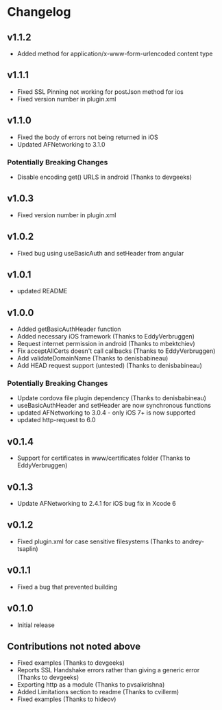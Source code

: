# Changelog

## v1.1.2
- Added method for application/x-www-form-urlencoded content type

## v1.1.1
- Fixed SSL Pinning not working for postJson method for ios
- Fixed version number in plugin.xml

## v1.1.0

- Fixed the body of errors not being returned in iOS
- Updated AFNetworking to 3.1.0

### Potentially Breaking Changes

- Disable encoding get() URLS in android (Thanks to devgeeks)

## v1.0.3

- Fixed version number in plugin.xml

## v1.0.2

- Fixed bug using useBasicAuth and setHeader from angular

## v1.0.1

- updated README

## v1.0.0

- Added getBasicAuthHeader function
- Added necessary iOS framework (Thanks to EddyVerbruggen)
- Request internet permission in android (Thanks to mbektchiev)
- Fix acceptAllCerts doesn't call callbacks (Thanks to EddyVerbruggen)
- Add validateDomainName (Thanks to denisbabineau)
- Add HEAD request support (untested) (Thanks to denisbabineau)

### Potentially Breaking Changes

- Update cordova file plugin dependency (Thanks to denisbabineau)
- useBasicAuthHeader and setHeader are now synchronous functions
- updated AFNetworking to 3.0.4 - only iOS 7+ is now supported
- updated http-request to 6.0

## v0.1.4

- Support for certificates in www/certificates folder (Thanks to EddyVerbruggen)

## v0.1.3

- Update AFNetworking to 2.4.1 for iOS bug fix in Xcode 6

## v0.1.2

- Fixed plugin.xml for case sensitive filesystems (Thanks to andrey-tsaplin)

## v0.1.1

- Fixed a bug that prevented building

## v0.1.0

- Initial release


## Contributions not noted above

- Fixed examples (Thanks to devgeeks)
- Reports SSL Handshake errors rather than giving a generic error (Thanks to devgeeks)
- Exporting http as a module (Thanks to pvsaikrishna)
- Added Limitations section to readme (Thanks to cvillerm)
- Fixed examples (Thanks to hideov)
